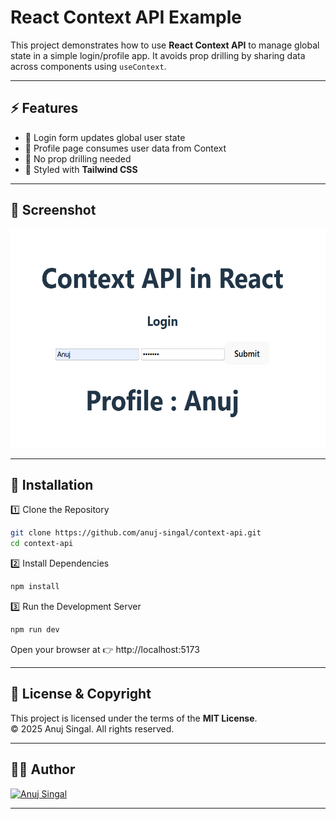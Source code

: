 #  React Context API Example

This project demonstrates how to use **React Context API** to manage global state in a simple login/profile app. It avoids prop drilling by sharing data across components using `useContext`.

---

## ⚡ Features

- 🔑 Login form updates global user state  
- 👤 Profile page consumes user data from Context  
- 🚫 No prop drilling needed  
- 🎨 Styled with **Tailwind CSS**  

---

## 📸 Screenshot

<p align="center">
  <img src="./screenshot.png" alt="App Screenshot" width="600" height="350"/>
</p>

---

## 🚀 Installation


1️⃣ Clone the Repository
```bash
git clone https://github.com/anuj-singal/context-api.git
cd context-api
```

2️⃣ Install Dependencies
```bash
npm install
```

3️⃣ Run the Development Server
```bash
npm run dev
```

Open your browser at 👉 http://localhost:5173

---

## 📜 License & Copyright

This project is licensed under the terms of the **MIT License**.  
© 2025 Anuj Singal. All rights reserved.

--- 

## 👨‍💻 Author

[![Anuj Singal](https://img.shields.io/badge/Anuj%20Singal-000000?style=for-the-badge&logo=github&logoColor=white)](https://github.com/anuj-singal)

---
